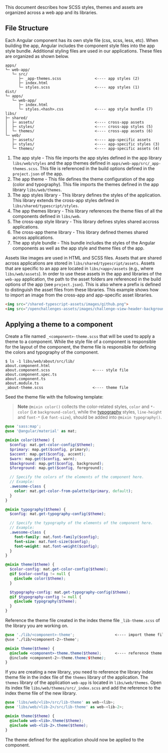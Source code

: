 This document describes how SCSS styles, themes and assets are organized across a web app and its
libraries.

## File Structure

Each Angular component has its own style file (css, scss, less, etc). When building the app, Angular
includes the component style files into the app style bundle. Additional styling files are used in
our applications. These files are organized as shown below.

```console
apps/
└─ web-app/
   └─ src/
      ├─ _app-themes.scss               <---- app styles (2)
      ├─ index.html
      └─ styles.scss                    <---- app styles (1)
dist/
└─ apps/
   └─ web-app/
      ├─ index.html
      └─ styles.<hash>.css              <---- app style bundle (7)
libs/
├─ shared/
│  ├─ assets/                           <---- cross-app assets
│  ├─ styles/                           <---- cross-app styles (5)
│  └─ themes/                           <---- cross-app assets (6)
└─ web/
   ├─ assets/                           <---- app-specific assets
   ├─ styles/                           <---- app-specific styles (3)
   └─ themes/                           <---- app-specific assets (4)
```

1. The app style - This file imports the app styles defined in the app library `libs/web/styles` and
   the app themes defined in `apps/web-app/src/_app-themes.scss`. This file is referenced in the
   build options defined in the `project.json` of the app.
2. The app theme - This file defines the theme configuration of the app (color and typography). This
   file imports the themes defined in the app library `libs/web/themes`.
3. The app styles library - This library defines the styles of the application. This library extends
   the cross-app styles defined in `libs/shared/typescript/styles`.
4. The app themes library - This library references the theme files of all the components defined in
   `libs/web`.
5. The cross-app style library - This library defines styles shared accross applications.
6. The cross-app theme library - This library defined themes shared across applications.
7. The app style bundle - This bundle includes the styles of the Angular components as well as the
   app style and theme files of the app.

Assets like images are used in HTML and SCSS files. Assets that are shared across applications are
stored in `libs/shared/typescript/assets`. Assets that are specific to an app are located in
`libs/<app>/assets` (e.g., where `libs/web/assets`). In order to use these assets in the app and
libraries of the `web-app` application, the path to the asset folders are referenced in the build
options of the app (see `project.json`). This is also where a prefix is defined to distinguish the
asset files from these libraries. This example shows how to import an image from the cross-app and
app-specific asset libraries.

```html
<img src="/shared-typescript-assets/images/github.png">
<img src="/openchallenges-assets/images/challenge-view-header-background.png">
```

## Applying a theme to a component

Create a file named `_<component>-theme.scss` that will be used to apply a theme to a component.
While the style file of a component is responsible for the layout of the component, the theme file
is responsible for defining the colors and typography of the component.

```console
$ ls -1 libs/web/about/src/lib/
about.component.html
about.component.scss                   <---- style file
about.component.spec.ts
about.component.ts
about.module.ts
_about-theme.scss                      <---- theme file
```

Seed the theme file with the following template:

> **Note**
> `@mixin color()` collects the color-related styles, `color` and `*-color` (i.e `background-color`), while the
[typography](https://www.w3schools.com/cssref/pr_font_font.asp) styles, `line-height` and `font-*` (i.e `font-size`), should be added into `@mixin typography()`.

```scss
@use 'sass:map';
@use '@angular/material' as mat;

@mixin color($theme) {
  $config: mat.get-color-config($theme);
  $primary: map.get($config, primary);
  $accent: map.get($config, accent);
  $warn: map.get($config, warn);
  $background: map.get($config, background);
  $foreground: map.get($config, foreground);

  // Specify the colors of the elements of the component here.
  // Example:
  .awesome-class {
    color: mat.get-color-from-palette($primary, default);
  }
}

@mixin typography($theme) {
  $config: mat.get-typography-config($theme);

  // Specify the typography of the elements of the component here.
  // Example:
  .awesome-class {
    font-family: mat.font-family($config);
    font-size: mat.font-size($config);
    font-weight: mat.font-weight($config);
  }
}

@mixin theme($theme) {
  $color-config: mat.get-color-config($theme);
  @if $color-config != null {
    @include color($theme);
  }

  $typography-config: mat.get-typography-config($theme);
  @if $typography-config != null {
    @include typography($theme);
  }
}
```

Reference the theme file created in the index theme file `_lib-theme.scss` of the library you are
working on.

```scss
@use './lib/<component>-theme';                  <---- import theme file
@use './lib/<component-2>-theme';

@mixin theme($theme) {
  @include <component>-theme.theme($theme);      <---- reference theme file
  @include <component-2>-theme.theme($theme);
}
```

If you are creating a new library, you need to reference the library index theme file in the index
file of the `themes` library of the application. The `themes` library of the application `web-app`
is located in `libs/web/themes`. Open its index file `libs/web/themes/src/_index.scss` and add the
reference to the index theme file of the new library.

```scss
@use 'libs/web/<lib>/src/lib-theme' as web-<lib>;
@use 'libs/web/<lib-2>/src/lib-theme' as web-<lib-2>;

@mixin theme($theme) {
  @include web-<lib>.theme($theme);
  @include web-<lib-2>.theme($theme);
}
```

The theme defined for the application should now be applied to the component.